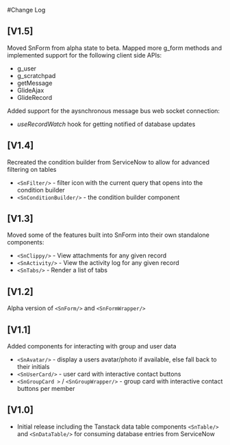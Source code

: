 #Change Log

## [V1.5]
Moved SnForm from alpha state to beta. Mapped more g_form methods and implemented support for the following client side APIs:
- g_user
- g_scratchpad
- getMessage
- GlideAjax
- GlideRecord

Added support for the aysnchronous message bus web socket connection:
- *useRecordWatch* hook for getting notified of database updates

## [V1.4]
Recreated the condition builder from ServiceNow to allow for advanced filtering on tables
- `<SnFilter/>` - filter icon with the current query that opens into the condition builder
- `<SnConditionBuilder/>` - the condition builder component

## [V1.3]
Moved some of the features built into SnForm into their own standalone components:
- `<SnClippy/>` - View attachments for any given record
- `<SnActivity/>` - View the activity log for any given record
- `<SnTabs/>` - Render a list of tabs

## [V1.2]
Alpha version of `<SnForm/>` and `<SnFormWrapper/>`

## [V1.1]
Added components for interacting with group and user data
- `<SnAvatar/>` - display a users avatar/photo if available, else fall back to their initials
- `<SnUserCard/>` - user card with interactive contact buttons
- `<SnGroupCard >` / `<SnGroupWrapper/>` - group card with interactive contact buttons per member

## [V1.0]
- Initial release including the Tanstack data table components `<SnTable/>` and `<SnDataTable/>` for consuming database entries from ServiceNow